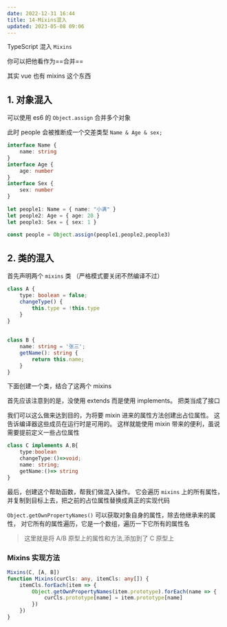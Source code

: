 ```yaml
---
date: 2022-12-31 16:44
title: 14-Mixins混入
updated: 2023-05-08 09:06
---
```


TypeScript 混入 `Mixins`

你可以把他看作为==合并==

其实 vue 也有 mixins 这个东西

## 1. 对象混入

可以使用 es6 的 `Object.assign` 合并多个对象

此时 people 会被推断成一个交差类型 `Name & Age & sex;`
```ts
interface Name {
    name: string
}
interface Age {
    age: number
}
interface Sex {
    sex: number
}
 
let people1: Name = { name: "小满" }
let people2: Age = { age: 20 }
let people3: Sex = { sex: 1 }
 
const people = Object.assign(people1,people2,people3)
```

## 2. 类的混入

首先声明两个 `mixins` 类 （严格模式要关闭不然编译不过）

```ts
class A {
    type: boolean = false;
    changeType() {
        this.type = !this.type
    }
}
 
 
class B {
    name: string = '张三';
    getName(): string {
        return this.name;
    }
}
```

下面创建一个类，结合了这两个 mixins

首先应该注意到的是，没使用 extends 而是使用 implements。 把类当成了接口

我们可以这么做来达到目的，为将要 mixin 进来的属性方法创建出占位属性。 这告诉编译器这些成员在运行时是可用的。 这样就能使用 mixin 带来的便利，虽说需要提前定义一些占位属性

```ts
class C implements A,B{
    type:boolean
    changeType:()=>void;
    name: string;
    getName:()=> string
}
```

最后，创建这个帮助函数，帮我们做混入操作。 它会遍历 `mixins` 上的所有属性，并复制到目标上去，把之前的占位属性替换成真正的实现代码

`Object.getOwnPropertyNames()` 可以获取对象自身的属性，除去他继承来的属性，
对它所有的属性遍历，它是一个数组，遍历一下它所有的属性名

> 这里就是将 A/B 原型上的属性和方法,添加到了 C 原型上

### Mixins 实现方法

```ts
Mixins(C, [A, B])
function Mixins(curCls: any, itemCls: any[]) {
    itemCls.forEach(item => {
        Object.getOwnPropertyNames(item.prototype).forEach(name => {
            curCls.prototype[name] = item.prototype[name]
        })
    })
}
```